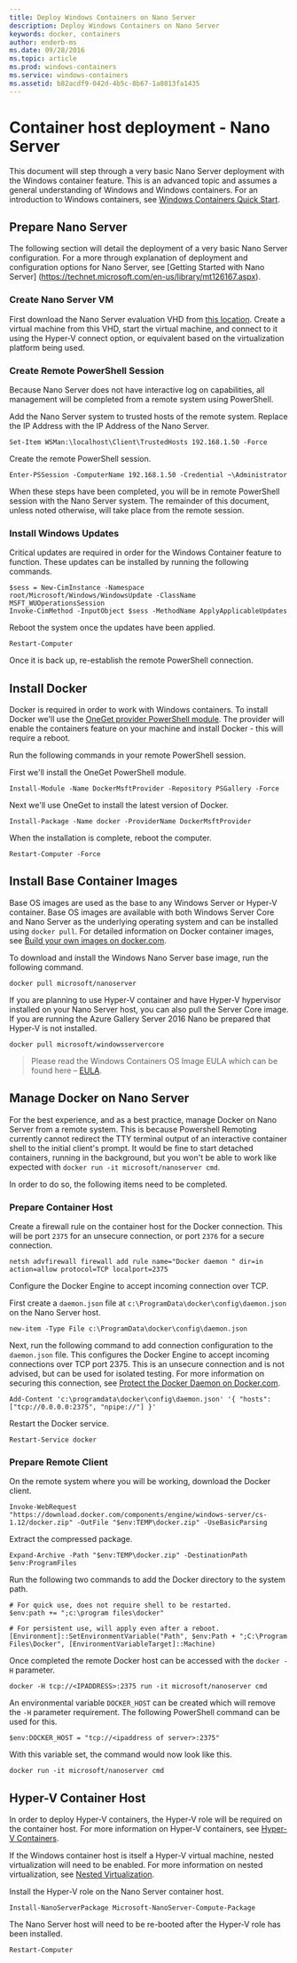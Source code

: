 ```yaml
---
title: Deploy Windows Containers on Nano Server
description: Deploy Windows Containers on Nano Server
keywords: docker, containers
author: enderb-ms
ms.date: 09/28/2016
ms.topic: article
ms.prod: windows-containers
ms.service: windows-containers
ms.assetid: b82acdf9-042d-4b5c-8b67-1a8013fa1435
---
```


# Container host deployment - Nano Server

This document will step through a very basic Nano Server deployment with the Windows container feature. This is an advanced topic and assumes a general understanding of Windows and Windows containers. For an introduction to Windows containers, see [Windows Containers Quick Start](../quick_start/quick_start.md).

## Prepare Nano Server

The following section will detail the deployment of a very basic Nano Server configuration. For a more through explanation of deployment and configuration options for Nano Server, see [Getting Started with Nano Server] (https://technet.microsoft.com/en-us/library/mt126167.aspx).

### Create Nano Server VM

First download the Nano Server evaluation VHD from [this location](https://www.microsoft.com/en-us/evalcenter/evaluate-windows-server-2016). Create a virtual machine from this VHD, start the virtual machine, and connect to it using the Hyper-V connect option, or equivalent based on the virtualization platform being used.

### Create Remote PowerShell Session

Because Nano Server does not have interactive log on capabilities, all management will be completed from a remote system using PowerShell.

Add the Nano Server system to trusted hosts of the remote system. Replace the IP Address with the IP Address of the Nano Server.

```none
Set-Item WSMan:\localhost\Client\TrustedHosts 192.168.1.50 -Force
```

Create the remote PowerShell session.

```none
Enter-PSSession -ComputerName 192.168.1.50 -Credential ~\Administrator
```

When these steps have been completed, you will be in remote PowerShell session with the Nano Server system. The remainder of this document, unless noted otherwise, will take place from the remote session.

### Install Windows Updates

Critical updates are required in order for the Windows Container feature to function. These updates can be installed by running the following commands.

```none
$sess = New-CimInstance -Namespace root/Microsoft/Windows/WindowsUpdate -ClassName MSFT_WUOperationsSession
Invoke-CimMethod -InputObject $sess -MethodName ApplyApplicableUpdates
```

Reboot the system once the updates have been applied.

```none
Restart-Computer
```

Once it is back up, re-establish the remote PowerShell connection.

## Install Docker

Docker is required in order to work with Windows containers. To install Docker we'll use the [OneGet provider PowerShell module](https://github.com/oneget/oneget). The provider will enable the containers feature on your machine and install Docker - this will require a reboot. 

Run the following commands in your remote PowerShell session.

First we'll install the OneGet PowerShell module.

```none
Install-Module -Name DockerMsftProvider -Repository PSGallery -Force
```

Next we'll use OneGet to install the latest version of Docker.

```none
Install-Package -Name docker -ProviderName DockerMsftProvider
```

When the installation is complete, reboot the computer.

```none
Restart-Computer -Force
```

## Install Base Container Images

Base OS images are used as the base to any Windows Server or Hyper-V container. Base OS images are available with both Windows Server Core and Nano Server as the underlying operating system and can be installed using `docker pull`. For detailed information on Docker container images, see [Build your own images on docker.com](https://docs.docker.com/engine/tutorials/dockerimages/).

To download and install the Windows Nano Server base image, run the following command.

```none
docker pull microsoft/nanoserver
```

If you are planning to use Hyper-V container and have Hyper-V hypervisor installed on your Nano Server host, you can also pull the Server Core image. If you are running the Azure Gallery Server 2016 Nano be prepared that Hyper-V is not installed.

```none
docker pull microsoft/windowsservercore
```

> Please read the Windows Containers OS Image EULA which can be found here – [EULA](../Images_EULA.md).

## Manage Docker on Nano Server

For the best experience, and as a best practice, manage Docker on Nano Server from a remote system. This is because Powershell Remoting currently cannot redirect the TTY terminal output of an interactive container shell to the initial client's prompt. It would be fine to start detached containers, running in the background, but you won't be able to work like expected with `docker run -it microsoft/nanoserver cmd`.

In order to do so, the following items need to be completed.

### Prepare Container Host

Create a firewall rule on the container host for the Docker connection. This will be port `2375` for an unsecure connection, or port `2376` for a secure connection.

```none
netsh advfirewall firewall add rule name="Docker daemon " dir=in action=allow protocol=TCP localport=2375
```

Configure the Docker Engine to accept incoming connection over TCP.

First create a `daemon.json` file at `c:\ProgramData\docker\config\daemon.json` on the Nano Server host.

```none
new-item -Type File c:\ProgramData\docker\config\daemon.json
```

Next, run the following command to add connection configuration to the `daemon.json` file. This configures the Docker Engine to accept incoming connections over TCP port 2375. This is an unsecure connection and is not advised, but can be used for isolated testing. For more information on securing this connection, see [Protect the Docker Daemon on Docker.com](https://docs.docker.com/engine/security/https/).

```none
Add-Content 'c:\programdata\docker\config\daemon.json' '{ "hosts": ["tcp://0.0.0.0:2375", "npipe://"] }'
```

Restart the Docker service.

```none
Restart-Service docker
```

### Prepare Remote Client

On the remote system where you will be working, download the Docker client.

```none
Invoke-WebRequest "https://download.docker.com/components/engine/windows-server/cs-1.12/docker.zip" -OutFile "$env:TEMP\docker.zip" -UseBasicParsing
```

Extract the compressed package.

```none
Expand-Archive -Path "$env:TEMP\docker.zip" -DestinationPath $env:ProgramFiles
```

Run the following two commands to add the Docker directory to the system path.

```none
# For quick use, does not require shell to be restarted.
$env:path += ";c:\program files\docker"

# For persistent use, will apply even after a reboot. 
[Environment]::SetEnvironmentVariable("Path", $env:Path + ";C:\Program Files\Docker", [EnvironmentVariableTarget]::Machine)
```

Once completed the remote Docker host can be accessed with the `docker -H` parameter.

```none
docker -H tcp://<IPADDRESS>:2375 run -it microsoft/nanoserver cmd
```

An environmental variable `DOCKER_HOST` can be created which will remove the `-H` parameter requirement. The following PowerShell command can be used for this.

```none
$env:DOCKER_HOST = "tcp://<ipaddress of server>:2375"
```

With this variable set, the command would now look like this.

```none
docker run -it microsoft/nanoserver cmd
```

## Hyper-V Container Host

In order to deploy Hyper-V containers, the Hyper-V role will be required on the container host. For more information on Hyper-V containers, see [Hyper-V Containers](../management/hyperv_container.md).

If the Windows container host is itself a Hyper-V virtual machine, nested virtualization will need to be enabled. For more information on nested virtualization, see [Nested Virtualization](https://msdn.microsoft.com/en-us/virtualization/hyperv_on_windows/user_guide/nesting).


Install the Hyper-V role on the Nano Server container host.

```none
Install-NanoServerPackage Microsoft-NanoServer-Compute-Package
```

The Nano Server host will need to be re-booted after the Hyper-V role has been installed.

```none
Restart-Computer
```
